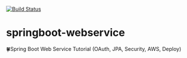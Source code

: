 [![Build Status](https://travis-ci.org/jayden-lee/springboot-webservice.svg?branch=master)](https://travis-ci.org/jayden-lee/springboot-webservice)
# springboot-webservice
🍀Spring Boot Web Service Tutorial (OAuth, JPA, Security, AWS, Deploy)
